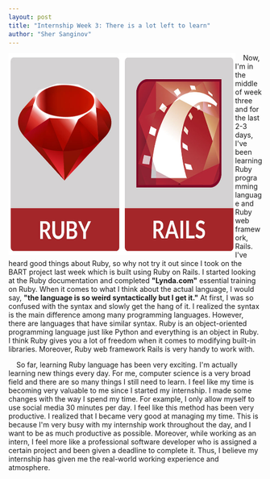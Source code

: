 ```yaml
---
layout: post
title: "Internship Week 3: There is a lot left to learn"
author: "Sher Sanginov"
---
```



<img class="img-responsive" src="/assets/img/intern7.jpg" alt="Drawing" style="width: 450px; height: 400px; display: block; float:left; ">

&nbsp;&nbsp;&nbsp;&nbsp;Now, I'm in the middle of week three and for the last 2-3 days, I've been learning Ruby programming language and Ruby web framework, Rails. I've heard good things about Ruby, so why not try it out since I took on the BART project last week which is built using Ruby on Rails. I started looking at the Ruby documentation and completed **"Lynda.com"** essential training on Ruby. When it comes to what I think about the actual language, I would say, **"the language is so weird syntactically but I get it."** At first, I was so confused with the syntax and slowly get the hang of it. I realized the syntax is the main difference among many programming languages. However, there are languages that have similar syntax. Ruby is an object-oriented programming language just like Python and everything is an object in Ruby. I think Ruby gives you a lot of freedom when it comes to modifying built-in libraries. Moreover, Ruby web framework Rails is very handy to work with. 

&nbsp;&nbsp;&nbsp;&nbsp;So far, learning Ruby language has been very exciting. I'm actually learning new things every day. For me, computer science is a very broad field and there are so many things I still need to learn. I feel like my time is becoming very valuable to me since I started my internship. I made some changes with the way I spend my time. For example, I only allow myself to use social media 30 minutes per day. I feel like this method has been very productive. I realized that I became very good at managing my time. This is because I'm very busy with my internship work throughout the day, and I want to be as much productive as possible. Moreover, while working as an intern, I feel more like a professional software developer who is assigned a certain project and been given a deadline to complete it. Thus, I believe my internship has given me the real-world working experience and atmosphere.
